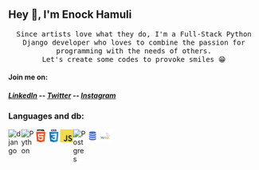 ## Hey 👋, I'm Enock Hamuli

<p align='center'>
 <samp>Since artists love what they do, I'm a Full-Stack Python Django developer who loves to combine the passion for programming with the needs of others. <br/>
Let's create some codes to provoke smiles 😁 

#### Join me on:

 ##### <a href='https://www.linkedin.cn/in/enock-hamuli-156a251a3/'>LinkedIn</a> -- <a href='https://twitter.com/enockhamuli'>Twitter</a> -- <a href='https://www.instagram.com/enockhamuli/'>Instagram</a>
 
 
  
</samp>
</p>


### Languages and db:

<img align="left" alt="django" width="26px" src="https://mineart.in/storage/cover/2020/08/04/dnUoD1wj34tyKymjrb85FCYQ1YyWznWXs2Qj4hWc.jpg" />
<img align="left" alt="Python" width="26px" src="https://raw.githubusercontent.com/jmnote/z-icons/master/16x16/python.png" />
<img align="left" alt="HTML5" width="26px" src="https://raw.githubusercontent.com/github/explore/80688e429a7d4ef2fca1e82350fe8e3517d3494d/topics/html/html.png" />
<img align="left" alt="CSS3" width="26px" src="https://raw.githubusercontent.com/github/explore/80688e429a7d4ef2fca1e82350fe8e3517d3494d/topics/css/css.png" />
<img align="left" alt="JavaScript" width="26px" src="https://raw.githubusercontent.com/github/explore/80688e429a7d4ef2fca1e82350fe8e3517d3494d/topics/javascript/javascript.png" />
<img align="left" alt="Postgres" width="26px" src="https://i3.wp.com/www.bacula.lat/wp-content/uploads/2019/05/postgresql-logo.png" />
<img align="left" alt="SQL" width="26px" src="https://raw.githubusercontent.com/github/explore/80688e429a7d4ef2fca1e82350fe8e3517d3494d/topics/sql/sql.png" />
<img align="left" alt="MySQL" width="26px" src="https://raw.githubusercontent.com/github/explore/80688e429a7d4ef2fca1e82350fe8e3517d3494d/topics/mysql/mysql.png" />



